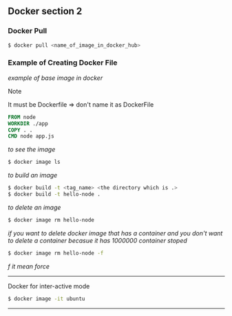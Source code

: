 ## Docker section 2
### Docker Pull
```bash
$ docker pull <name_of_image_in_docker_hub>
```
### Example of Creating Docker File
*example of base image in docker*
> [!NOTE]
> It must be Dockerfile => don't name it as  DockerFile
```dockerfile
FROM node
WORKDIR ./app
COPY . .
CMD node app.js
```
*to see the image*
```bash
$ docker image ls 
```
*to build an image*
```bash
$ docker build -t <tag_name> <the directory which is .>
$ docker build -t hello-node .
```
*to delete an image*
```bash
$ docker image rm hello-node
```
*if you want to delete docker image that has a container and you don't want to delete a container becasue*
*it has 1000000 container stoped*
```bash
$ docker image rm hello-node -f 
```
*f it  mean force*

-------------------------
Docker for inter-active mode

```bash
$ docker image -it ubuntu
```
------------------------

